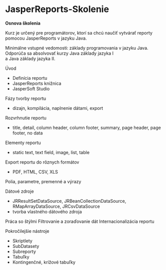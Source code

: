 # JasperReports-Skolenie


**Osnova školenia**  

Kurz je určený pre programátorov, ktorí sa chcú naučiť vytvárať reporty  
pomocou JasperReports v jazyku Java.

Minimálne vstupné vedomosti: základy programovania v jazyku Java.  
Odporúča sa absolvovať kurzy Java základy jazyka I  
a Java základy jazyka II.

Úvod
- Definícia reportu
- JasperReports knižnica
- JasperSoft Studio

Fázy tvorby reportu  
 - dizajn, kompilácia, naplnenie dátami, export
 
Rozvrhnutie reportu
 - title, detail, column header, column footer, summary, 
   page header, page footer, no data

Elementy reportu
 - static text, text field, image, list, table

Export reportu do rôznych formátov
- PDF, HTML, CSV, XLS

Polia, parametre, premenné a výrazy

Dátové zdroje
 - JRResultSetDataSource, JRBeanCollectionDataSource, 
   RMapArrayDataSource, JRCsvDataSource
 - tvorba vlastného dátového zdroja

Práca so štýlmi
Filtrovanie a zoraďovanie dát
Internacionalizácia reportu

Pokročilejšie nástroje
- Skriptlety
- SubDatasety
- Subreporty
- Tabuľky
- Kontingenčné, krížové tabuľky


